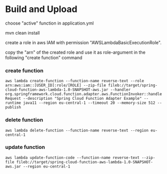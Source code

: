 # Build and Upload
choose "active" function in application.yml

mvn clean install

create a role in aws IAM with permission "AWSLambdaBasicExecutionRole".

copy the "arn" of the created role and use it as role-argument in the following "create function" command

### create function
``
aws lambda create-function --function-name reverse-text --role arn:aws:iam::[USER_ID]:role/[ROLE] --zip-file fileb://target/spring-cloud-function-aws-lambda-1.0-SNAPSHOT-aws.jar --handler org.springframework.cloud.function.adapter.aws.FunctionInvoker::handleRequest --description "Spring Cloud Function Adapter Example" --runtime java11 --region eu-central-1 --timeout 20 --memory-size 512 --publish
``

### delete function
``
aws lambda delete-function --function-name reverse-text --region eu-central-1
``

### update function
``
aws lambda update-function-code --function-name reverse-text --zip-file fileb://target/spring-cloud-function-aws-lambda-1.0-SNAPSHOT-aws.jar --region eu-central-1
``
